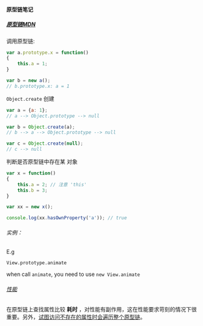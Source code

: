 #### 原型链笔记

##### [原型链MDN](https://developer.mozilla.org/zh-CN/docs/Web/JavaScript/Inheritance_and_the_prototype_chain)

调用原型链:

```javascript
var a.prototype.x = function()
{
    this.a = 1;
}

var b = new a();
// b.prototype.x: a = 1
```



`Object.create` 创建

```javascript
var a = {a: 1};
// a --> Object.prototype --> null

var b = Object.create(a);
// b --> a --> Object.prototype --> null

var c = Object.create(null);
// c --> null
```



判断是否原型链中存在某 对象

```javascript
var x = function()
{
    this.a = 2; // 注意 'this'
    this.b = 3;
}

var xx = new x();

console.log(xx.hasOwnProperty('a')); // true
```



###### 实例：

E.g

`View.prototype.animate`

when call `animate`, you need to use `new View.animate`



###### [性能](https://developer.mozilla.org/zh-CN/docs/Web/JavaScript/Inheritance_and_the_prototype_chain#性能)

在原型链上查找属性比较 **耗时** ，对性能有副作用，这在性能要求苛刻的情况下很重要。另外，<u>试图访问不存在的属性时会遍历整个原型链</u>。